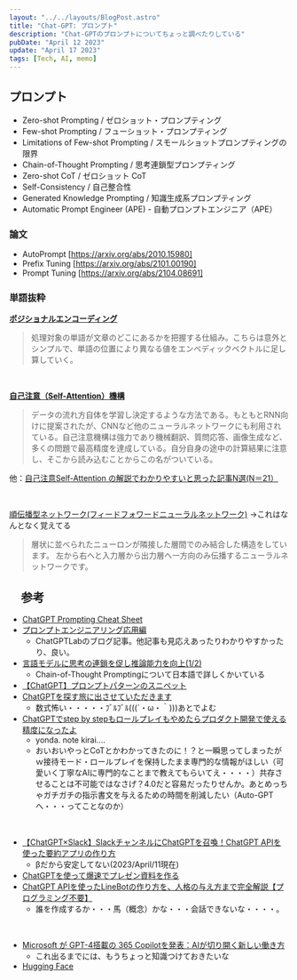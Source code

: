 ```yaml
---
layout: "../../layouts/BlogPost.astro"
title: "Chat-GPT: プロンプト"
description: "Chat-GPTのプロンプトについてちょっと調べたりしている"
pubDate: "April 12 2023"
update: "April 17 2023"
tags: [Tech, AI, memo]
---
```


## プロンプト

- Zero-shot Prompting / ゼロショット・プロンプティング
- Few-shot Prompting / フューショット・プロンプティング
- Limitations of Few-shot Prompting / スモールショットプロンプティングの限界
- Chain-of-Thought Prompting / 思考連鎖型プロンプティング
- Zero-shot CoT / ゼロショット CoT
- Self-Consistency / 自己整合性
- Generated Knowledge Prompting / 知識生成系プロンプティング
- Automatic Prompt Engineer (APE) - 自動プロンプトエンジニア（APE）

### 論文

- AutoPrompt [https://arxiv.org/abs/2010.15980]
- Prefix Tuning [https://arxiv.org/abs/2101.00190]
- Prompt Tuning [https://arxiv.org/abs/2104.08691]

### 単語抜粋

[**ポジショナルエンコーディング**](https://codezine.jp/article/detail/16860?p=3#:~:text=%E3%83%9D%E3%82%B8%E3%82%B7%E3%83%A7%E3%83%8A%E3%83%AB%E3%82%A8%E3%83%B3%E3%82%B3%E3%83%BC%E3%83%87%E3%82%A3%E3%83%B3%E3%82%B0%E3%81%AF%E3%80%81%E5%87%A6%E7%90%86%E5%AF%BE%E8%B1%A1,%E3%81%AB%E8%B6%B3%E3%81%97%E7%AE%97%E3%81%97%E3%81%A6%E3%81%84%E3%81%8F%E3%80%82)

> 処理対象の単語が文章のどこにあるかを把握する仕組み。こちらは意外とシンプルで、単語の位置により異なる値をエンベディックベクトルに足し算していく。

<br>

[**自己注意（Self-Attention）機構**](https://xtech.nikkei.com/atcl/nxt/mag/rob/18/00007/00006/)

>データの流れ方自体を学習し決定するような方法である。もともとRNN向けに提案されたが、CNNなど他のニューラルネットワークにも利用されている。自己注意機構は強力であり機械翻訳、質問応答、画像生成など、多くの問題で最高精度を達成している。自分自身の途中の計算結果に注意し、そこから読み込むことからこの名がついている。

他：[自己注意Self-Attention の解説でわかりやすいと思った記事N選(N＝21）](https://qiita.com/enoughspacefor/items/c9810d1065741a7f461c)

<br>

[順伝播型ネットワーク(フィードフォワードニューラルネットワーク)](https://www.hellocybernetics.tech/entry/2016/05/22/014656) ->これはなんとなく覚えてる

>層状に並べられたニューロンが隣接した層間でのみ結合した構造をしています。 左から右へと入力層から出力層へ一方向のみ伝播するニューラルネットワークです。

## 　参考

- [ChatGPT Prompting Cheat Sheet](https://blog.finxter.com/wp-content/uploads/2023/03/Finxter_Prompting_OpenAI-2.pdf)
- [プロンプトエンジニアリング応用編](https://chatgpt-lab.com/n/na4b6676093b1)
  - ChatGPTLabのブログ記事。他記事も見応えあったりわかりやすかったり、良い。
- [言語モデルに思考の連鎖を促し推論能力を向上(1/2)](https://webbigdata.jp/post-13592/)
  - Chain-of-Thought Promptingについて日本語で詳しくかいている
- [【ChatGPT】プロンプトパターンのスニペット](https://qiita.com/yufuji25/items/1b822ba7ca36ad55f7fb#1-%E3%83%AD%E3%83%BC%E3%83%AB%E5%88%B6%E7%B4%84%E6%9D%A1%E4%BB%B6%E3%82%92%E4%B8%8E%E3%81%88%E3%82%8B)
- [ChatGPTを探す旅に出させていただきます
](https://dev.classmethod.jp/articles/history-of-chatgpt-and-deep-learning-language-model/)
  - 数式怖い・・・・・ﾌﾞﾙﾌﾞﾙ(((´・ω・｀)))あとでよむ
- [ChatGPTでstep by stepもロールプレイもやめたらプロダクト開発で使える精度になったよ](https://note.com/mryy/n/nd0aff5c9fc4f)
  - yonda. note kirai....
  - おいおいやっとCoTとかわかってきたのに！？と一瞬思ってしまったがｗ接待モード・ロールプレイを保持したまま専門的な情報がほしい（可愛いく丁寧なAIに専門的なことまで教えてもらいてえ・・・・）共存させることは不可能ではなさげ？4.0だと容易だったりせんか。あとめっちゃガチガチの指示書文を与えるための時間を削減したい（Auto-GPTへ・・・ってことなのか）

<br>

- [【ChatGPT×Slack】SlackチャンネルにChatGPTを召喚！ChatGPT APIを使った要約アプリの作り方](https://saasis.jp/2023/03/14/%E3%80%90chatgpt%E3%80%91slack%E3%81%AE%E3%83%81%E3%83%A3%E3%83%B3%E3%83%8D%E3%83%AB%E3%82%92%E5%AE%8C%E7%B5%90%E3%81%AB%EF%BC%81chatgpt-api%E3%82%92%E4%BD%BF%E3%81%A3%E3%81%9F%E8%A6%81%E7%B4%84/)
  - βだから安定してない(2023/April/11現在)
- [ChatGPTを使って爆速でプレゼン資料を作る](https://qiita.com/ydty/items/39d39ad5d5b6448d55fc)
- [ChatGPT APIを使ったLineBotの作り方を、人格の与え方まで完全解説【プログラミング不要】](https://chatgpt-lab.com/n/n55257c082a9d)
  - 誰を作成するか・・・馬（概念）かな・・・会話できないな・・・・。

<br>

- [Microsoft が GPT-4搭載の 365 Copilotを発表：AIが切り開く新しい働き方](https://chatgpt-lab.com/n/n29ed3cf288ae)
  - これ出るまでには、もうちょっと知識つけておきたいな
- [Hugging Face](https://huggingface.co/huggingface)
